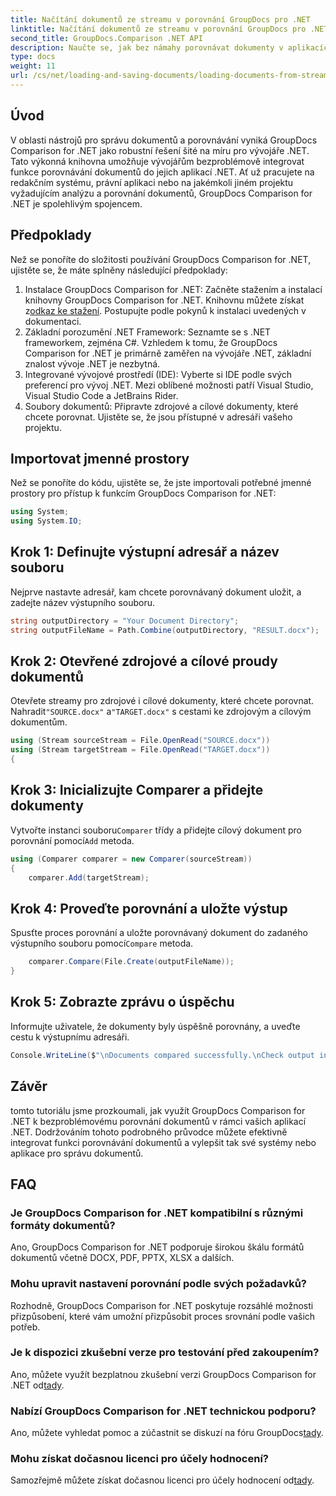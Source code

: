 ```yaml
---
title: Načítání dokumentů ze streamu v porovnání GroupDocs pro .NET
linktitle: Načítání dokumentů ze streamu v porovnání GroupDocs pro .NET
second_title: GroupDocs.Comparison .NET API
description: Naučte se, jak bez námahy porovnávat dokumenty v aplikacích .NET pomocí GroupDocs Comparison, výkonné knihovny .NET.
type: docs
weight: 11
url: /cs/net/loading-and-saving-documents/loading-documents-from-stream/
---
```

## Úvod
V oblasti nástrojů pro správu dokumentů a porovnávání vyniká GroupDocs Comparison for .NET jako robustní řešení šité na míru pro vývojáře .NET. Tato výkonná knihovna umožňuje vývojářům bezproblémově integrovat funkce porovnávání dokumentů do jejich aplikací .NET. Ať už pracujete na redakčním systému, právní aplikaci nebo na jakémkoli jiném projektu vyžadujícím analýzu a porovnání dokumentů, GroupDocs Comparison for .NET je spolehlivým spojencem.
## Předpoklady
Než se ponoříte do složitosti používání GroupDocs Comparison for .NET, ujistěte se, že máte splněny následující předpoklady:
1.  Instalace GroupDocs Comparison for .NET: Začněte stažením a instalací knihovny GroupDocs Comparison for .NET. Knihovnu můžete získat z[odkaz ke stažení](https://releases.groupdocs.com/comparison/net/). Postupujte podle pokynů k instalaci uvedených v dokumentaci.
2. Základní porozumění .NET Framework: Seznamte se s .NET frameworkem, zejména C#. Vzhledem k tomu, že GroupDocs Comparison for .NET je primárně zaměřen na vývojáře .NET, základní znalost vývoje .NET je nezbytná.
3. Integrované vývojové prostředí (IDE): Vyberte si IDE podle svých preferencí pro vývoj .NET. Mezi oblíbené možnosti patří Visual Studio, Visual Studio Code a JetBrains Rider.
4. Soubory dokumentů: Připravte zdrojové a cílové dokumenty, které chcete porovnat. Ujistěte se, že jsou přístupné v adresáři vašeho projektu.

## Importovat jmenné prostory
Než se ponoříte do kódu, ujistěte se, že jste importovali potřebné jmenné prostory pro přístup k funkcím GroupDocs Comparison for .NET:
```csharp
using System;
using System.IO;
```
## Krok 1: Definujte výstupní adresář a název souboru
Nejprve nastavte adresář, kam chcete porovnávaný dokument uložit, a zadejte název výstupního souboru.
```csharp
string outputDirectory = "Your Document Directory";
string outputFileName = Path.Combine(outputDirectory, "RESULT.docx");
```
## Krok 2: Otevřené zdrojové a cílové proudy dokumentů
 Otevřete streamy pro zdrojové i cílové dokumenty, které chcete porovnat. Nahradit`"SOURCE.docx"` a`"TARGET.docx"` s cestami ke zdrojovým a cílovým dokumentům.
```csharp
using (Stream sourceStream = File.OpenRead("SOURCE.docx"))
using (Stream targetStream = File.OpenRead("TARGET.docx"))
{
```
## Krok 3: Inicializujte Comparer a přidejte dokumenty
 Vytvořte instanci souboru`Comparer` třídy a přidejte cílový dokument pro porovnání pomocí`Add` metoda.
```csharp
using (Comparer comparer = new Comparer(sourceStream))
{
    comparer.Add(targetStream);
```
## Krok 4: Proveďte porovnání a uložte výstup
 Spusťte proces porovnání a uložte porovnávaný dokument do zadaného výstupního souboru pomocí`Compare` metoda.
```csharp
    comparer.Compare(File.Create(outputFileName));
}
```
## Krok 5: Zobrazte zprávu o úspěchu
Informujte uživatele, že dokumenty byly úspěšně porovnány, a uveďte cestu k výstupnímu adresáři.
```csharp
Console.WriteLine($"\nDocuments compared successfully.\nCheck output in {outputDirectory}.");
```

## Závěr
tomto tutoriálu jsme prozkoumali, jak využít GroupDocs Comparison for .NET k bezproblémovému porovnání dokumentů v rámci vašich aplikací .NET. Dodržováním tohoto podrobného průvodce můžete efektivně integrovat funkci porovnávání dokumentů a vylepšit tak své systémy nebo aplikace pro správu dokumentů.
## FAQ
### Je GroupDocs Comparison for .NET kompatibilní s různými formáty dokumentů?
Ano, GroupDocs Comparison for .NET podporuje širokou škálu formátů dokumentů včetně DOCX, PDF, PPTX, XLSX a dalších.
### Mohu upravit nastavení porovnání podle svých požadavků?
Rozhodně, GroupDocs Comparison for .NET poskytuje rozsáhlé možnosti přizpůsobení, které vám umožní přizpůsobit proces srovnání podle vašich potřeb.
### Je k dispozici zkušební verze pro testování před zakoupením?
 Ano, můžete využít bezplatnou zkušební verzi GroupDocs Comparison for .NET od[tady](https://releases.groupdocs.com/).
### Nabízí GroupDocs Comparison for .NET technickou podporu?
Ano, můžete vyhledat pomoc a zúčastnit se diskuzí na fóru GroupDocs[tady](https://forum.groupdocs.com/c/comparison/12).
### Mohu získat dočasnou licenci pro účely hodnocení?
 Samozřejmě můžete získat dočasnou licenci pro účely hodnocení od[tady](https://purchase.groupdocs.com/temporary-license/).